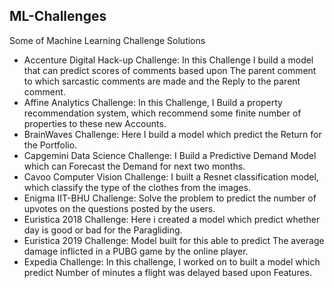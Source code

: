 ## ML-Challenges

Some of Machine Learning Challenge Solutions

- Accenture Digital Hack-up Challenge: In this Challenge I build a model that can predict scores of comments based upon The parent comment to which sarcastic comments are made and the Reply to the parent comment.
- Affine Analytics Challenge: In this Challenge, I Build a property recommendation system, which recommend some finite number of properties to these new Accounts.
- BrainWaves Challenge: Here I build a model which predict the Return for the Portfolio.
- Capgemini Data Science Challenge: I Build a Predictive Demand Model which can Forecast the Demand for next two months.
- Cavoo Computer Vision Challenge: I built a Resnet classification model, which classify the type of the clothes from the images.
- Enigma IIT-BHU Challenge: Solve the problem to predict the number of upvotes on the questions posted by the users.
- Euristica 2018 Challenge: Here i created a model which predict whether day is good or bad for the Paragliding.
- Euristica 2019 Challenge: Model built for this able to predict The average damage inflicted in a PUBG game by the online player.
- Expedia Challenge: In this challenge, I worked on to built a model which predict Number of minutes a flight was delayed based upon Features.
